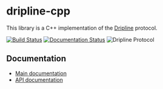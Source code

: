 # dripline-cpp

This library is a C++ implementation of the [Dripline](http://www.project8.org/dripline) protocol. 

[![Build Status](https://travis-ci.com/driplineorg/dripline-cpp.svg?branch=develop_dl3)](https://travis-ci.com/driplineorg/dripline-cpp)
[![Documentation Status](https://readthedocs.org/projects/dripline-cpp/badge/?version=stable)](http://dripline-cpp.readthedocs.io/en/stable/?badge=stable)
![Dripline Protocol](https://img.shields.io/endpoint?color=blue&url=https%3A%2F%2Fraw.githubusercontent.com%2Fdriplineorg%2Fdripline-cpp%2Ffeature%2Fversions%2Fdripline_shield.json)

## Documentation

* [Main documentation](http://www.project8.org/dripline-cpp)
* [API documentation](http://dripline-cpp.readthedocs.io/en/stable/_static/index.html)
